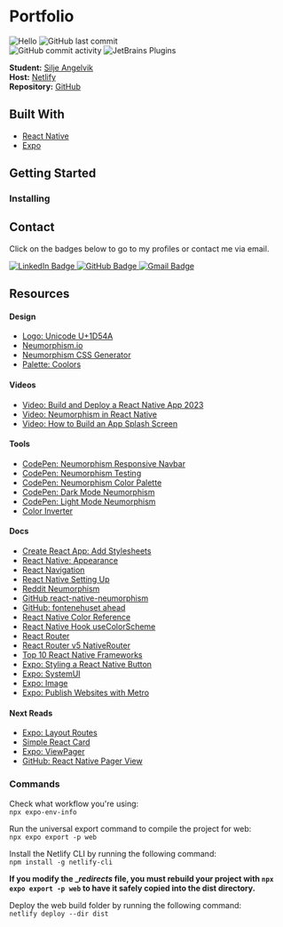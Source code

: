# Portfolio

![Hello](https://img.shields.io/static/v1?label=project&message=portfolio&color=orange) ![GitHub last commit](https://img.shields.io/github/last-commit/siljeangelvik/expo-portfolio?&color=ff69b4)  
![GitHub commit activity](https://img.shields.io/github/commit-activity/w/siljeangelvik/expo-portfolio?&color=blue) ![JetBrains Plugins](https://img.shields.io/jetbrains/plugin/r/rating/R4Intellij?&color=blueviolet)

**Student:** [Silje Angelvik](https://github.com/siljeangelvik)    
**Host:** [Netlify]()  
**Repository:** [GitHub](https://github.com/siljeangelvik/expo-portfolio)

## Built With

- [React Native]()
- [Expo]()

## Getting Started

### Installing

## Contact

Click on the badges below to go to my profiles or contact me via email.

<a href = "https://www.linkedin.com/in/siljeangelvik/">
    <img src="https://img.shields.io/badge/LinkedIn-0A66C2.svg?style=for-the-badge&logo=LinkedIn&logoColor=white" alt="LinkedIn Badge" />
</a>
<a href = "https://github.com/siljeangelvik">
    <img src="https://img.shields.io/badge/GitHub-181717.svg?style=for-the-badge&logo=GitHub&logoColor=white" alt="GitHub Badge" />
</a>
<a href = "mailto: angelviksilje@gmail.com">
    <img src="https://img.shields.io/badge/Gmail-EA4335.svg?style=for-the-badge&logo=Gmail&logoColor=white" alt="Gmail Badge" />
</a>

## Resources

#### Design

- [Logo: Unicode U+1D54A](https://www.compart.com/en/unicode/U+1D54A)
- [Neumorphism.io](https://neumorphism.io/#e0e0e0)
- [Neumorphism CSS Generator](https://hype4.academy/tools/neumorphism-generator)
- [Palette: Coolors](https://coolors.co/palette/696969-a3b1c6-babecc-e0e5ec-ebecf0-ff4500)

#### Videos

- [Video: Build and Deploy a React Native App 2023](https://www.youtube.com/watch?v=mJ3bGvy0WAY)
- [Video: Neumorphism in React Native](https://www.youtube.com/watch?v=GFssmWUhwww)
- [Video: How to Build an App Splash Screen](https://docs.expo.dev/develop/user-interface/splash-screen/)

#### Tools

- [CodePen: Neumorphism Responsive Navbar](https://codepen.io/siljeangelvik/pen/YzMmJVb?editors=1100)
- [CodePen: Neumorphism Testing](https://codepen.io/siljeangelvik/pen/GRWrxJR?editors=1100)
- [CodePen: Neumorphism Color Palette](https://codepen.io/siljeangelvik/pen/ZEZgPxZ?editors=1100)
- [CodePen: Dark Mode Neumorphism](https://codepen.io/siljeangelvik/pen/NWmQJoL?editors=0100)
- [CodePen: Light Mode Neumorphism](https://codepen.io/siljeangelvik/pen/qBwevzq?editors=1100)
- [Color Inverter](https://colorinverter.imageonline.co/)

#### Docs

- [Create React App: Add Stylesheets](https://create-react-app.dev/docs/adding-a-stylesheet/)
- [React Native: Appearance](https://reactnative.dev/docs/appearance)
- [React Navigation](https://reactnavigation.org/docs/hello-react-navigation)
- [React Native Setting Up](https://reactnative.dev/docs/environment-setup)
- [Reddit Neumorphism](https://www.reddit.com/r/reactnative/comments/10fxvsl/how_can_we_create_neumorphism_design_in_react/)
- [GitHub react-native-neumorphism](https://github.com/shaneboyar/react-native-neumorphic)
- [GitHub: fontenehuset ahead](https://github.com/Fontenehuset-Bergen/fontenehuset-new-app/tree/siljea-ahead/src/pages/ahead/aheadComponents)
- [React Native Color Reference](https://reactnative.dev/docs/colors)
- [React Native Hook useColorScheme](https://reactnative.dev/docs/usecolorscheme)
- [React Router](https://reactrouter.com/en/main/route/route)
- [React Router v5 NativeRouter](https://v5.reactrouter.com/native/api/NativeRouter)
- [Top 10 React Native Frameworks](https://www.konstantinfo.com/blog/react-native-frameworks/)
- [Expo: Styling a React Native Button](https://docs.expo.dev/ui-programming/react-native-styling-buttons/)
- [Expo: SystemUI](https://docs.expo.dev/versions/latest/sdk/system-ui/#installation)
- [Expo: Image](https://docs.expo.dev/versions/latest/sdk/image/#component)
- [Expo: Publish Websites with Metro](https://docs.expo.dev/distribution/publishing-websites/#hosting-on-third-party-services)

#### Next Reads

- [Expo: Layout Routes](https://docs.expo.dev/router/layouts/)
- [Simple React Card](https://reactjsexample.com/simple-react-card/)
- [Expo: ViewPager](https://docs.expo.dev/versions/latest/sdk/view-pager/)
- [GitHub: React Native Pager View](https://github.com/callstack/react-native-pager-view)

### Commands

Check what workflow you're using:  
`npx expo-env-info`

Run the universal export command to compile the project for web:  
`npx expo export -p web`

Install the Netlify CLI by running the following command:  
`npm install -g netlify-cli`

**If you modify the __redirects_ file, you must rebuild your project with `npx expo export -p web` to have it safely copied into the dist directory.**

Deploy the web build folder by running the following command:  
`netlify deploy --dir dist`
